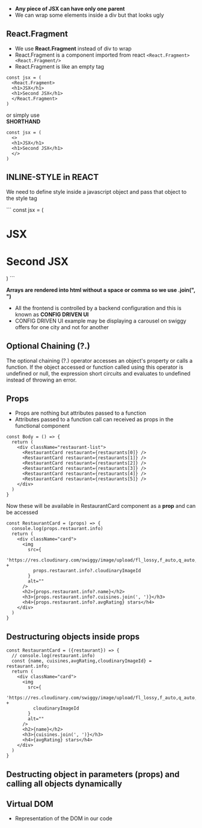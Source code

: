 - **Any piece of JSX can have only one parent**
- We can wrap some elements inside a div but that looks ugly
## React.Fragment
- We use **React.Fragment** instead of div to wrap
- React.Fragment is a component imported from react
```<React.Fragment><React.Fragment/>```
- React.Fragment is like an empty tag
```
const jsx = (
  <React.Fragment>
  <h1>JSX</h1>
  <h1>Second JSX</h1>
  </React.Fragment>
)
```
or simply use\
**SHORTHAND**
```
const jsx = (
  <>
  <h1>JSX</h1>
  <h1>Second JSX</h1>
  </>
)
```
## INLINE-STYLE in REACT
We need to define style inside a javascript object and pass that object to the style tag
<div style={{backgroundColor: "red"}}></div>
```
const jsx = (
  <div style={{
    backgroundColor: "red",
  }}>
  <h1>JSX</h1>
  <h1>Second JSX</h1>
  </div>
)
```

**Arrays are rendered into html without a space or comma so we use .join(", ")**
- All the frontend is controlled by a backend configuration and this is known as **CONFIG DRIVEN UI**
- CONFIG DRIVEN UI example may be displaying a carousel on swiggy offers for one city and not for another

## Optional Chaining (?.)
The optional chaining (?.) operator accesses an object's property or calls a function. If the object accessed or function called using this operator is undefined or null, the expression short circuits and evaluates to undefined instead of throwing an error.

## Props
- Props are nothing but attributes passed to a function
- Attributes passed to a function call can received as props in the functional component
```
const Body = () => {
  return (
    <div className="restaurant-list">
      <RestaurantCard restaurant={restaurants[0]} />
      <RestaurantCard restaurant={restaurants[1]} />
      <RestaurantCard restaurant={restaurants[2]} />
      <RestaurantCard restaurant={restaurants[3]} />
      <RestaurantCard restaurant={restaurants[4]} />
      <RestaurantCard restaurant={restaurants[5]} />
    </div>
  )
}
```
Now these will be available in RestaurantCard component as a **prop** and can be accessed
```
const RestaurantCard = (props) => {
  console.log(props.restaurant.info)
  return (
    <div className="card">
      <img
        src={
          'https://res.cloudinary.com/swiggy/image/upload/fl_lossy,f_auto,q_auto,w_660/' +
          props.restaurant.info?.cloudinaryImageId
        }
        alt=""
      />
      <h2>{props.restaurant.info?.name}</h2>
      <h3>{props.restaurant.info?.cuisines.join(', ')}</h3>
      <h4>{props.restaurant.info?.avgRating} stars</h4>
    </div>
  )
}
```
## Destructuring objects inside props
```
const RestaurantCard = ({restaurant}) => {
  // console.log(restaurant.info)
  const {name, cuisines,avgRating,cloudinaryImageId} = restaurant.info;
  return (
    <div className="card">
      <img
        src={
          'https://res.cloudinary.com/swiggy/image/upload/fl_lossy,f_auto,q_auto,w_660/' +
          cloudinaryImageId
        }
        alt=""
      />
      <h2>{name}</h2>
      <h3>{cuisines.join(', ')}</h3>
      <h4>{avgRating} stars</h4>
    </div>
  )
}
```

## Destructing object in parameters (props) and calling all objects dynamically


## Virtual DOM
- Representation of the DOM in our code